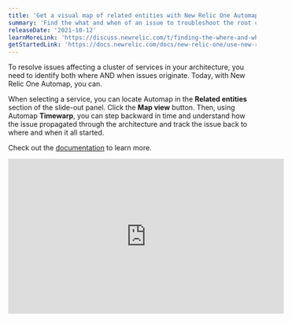 ```yaml
---
title: 'Get a visual map of related entities with New Relic One Automap'
summary: 'Find the what and when of an issue to troubleshoot the root cause quickly'
releaseDate: '2021-10-12'
learnMoreLink: 'https://discuss.newrelic.com/t/finding-the-where-and-when-of-an-incident-with-automap/163854'
getStartedLink: 'https://docs.newrelic.com/docs/new-relic-one/use-new-relic-one/ui-data/automaps/'
---
```


To resolve issues affecting a cluster of services in your architecture, you need to identify both where AND when issues originate. Today, with New Relic One Automap, you can. 

When selecting a service, you can locate Automap in the **Related entities** section of the slide-out panel. Click the **Map view** button. Then, using Automap **Timewarp**, you can step backward in time and understand how the issue propagated through the architecture and track the issue back to where and when it all started.

Check out the [documentation](https://docs.newrelic.com/docs/new-relic-one/use-new-relic-one/ui-data/automaps/) to learn more.

<iframe width="560" height="315" src="https://newrelic.wistia.com/medias/xqj83ghoog" frameborder="0" allow="accelerometer; autoplay; clipboard-write; encrypted-media; gyroscope; picture-in-picture" allowfullscreen></iframe>
